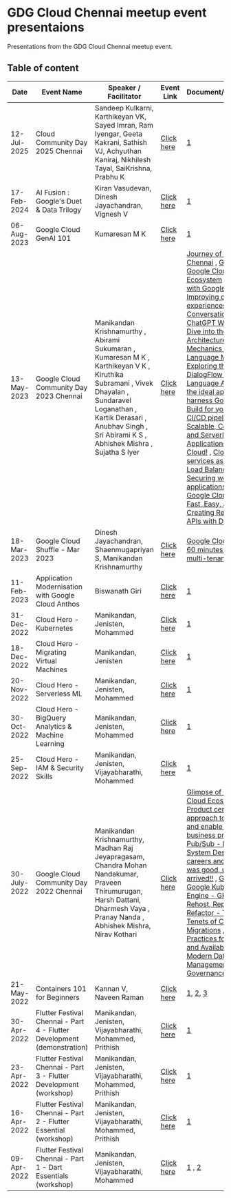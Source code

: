 # GDG Cloud Chennai meetup event presentaions
Presentations from the GDG Cloud Chennai meetup event.

## Table of content

| Date  | Event Name | Speaker / Facilitator | Event Link | Document/Presentation |
| --- | --- | --- | --- | --- |
| 12-Jul-2025 | Cloud Community Day 2025 Chennai | Sandeep Kulkarni, Karthikeyan VK, Sayed Imran, Ram Iyengar, Geeta Kakrani, Sathish VJ, Achyuthan Kaniraj, Nikhilesh Tayal, SaiKrishna, Prabhu K | [Click here](https://gdg.community.dev/events/details/google-gdg-cloud-chennai-presents-cloud-community-days-2025-chennai/) | [1](https://github.com/GdgCloudChennai/presentation/blob/master/Cloud%20Community%20Days%202025%20-%2012-Jul-2025/) |
| 17-Feb-2024  | AI Fusion : Google's Duet & Data Trilogy | Kiran Vasudevan, Dinesh Jayachandran, Vignesh V | [Click here](https://gdg.community.dev/events/details/google-gdg-cloud-chennai-presents-ai-fusion-googles-duet-amp-data-trilogy/) | [1](https://github.com/GdgCloudChennai/presentation/tree/master/17-Feb-2024%20-%20AI%20Fusion%20-%20Google's%20Duet%20%26%20Data%20Trilogy) |
| 06-Aug-2023  | Google Cloud GenAI 101 | Kumaresan M K | [Click here](https://gdg.community.dev/events/details/google-gdg-cloud-chennai-presents-google-cloud-genai-101/) | [1](https://github.com/GdgCloudChennai/presentation/blob/master/06-Aug-2023%20-%20Google%20Cloud%20GenAI%20101.pdf) |
| 13-May-2023  | Google Cloud Community Day 2023 Chennai | Manikandan Krishnamurthy , Abirami Sukumaran , Kumaresan M K , Karthikeyan V K , Kiruthika Subramani , Vivek Dhayalan , Sundaravel Loganathan , Kartik Derasari , Anubhav Singh , Sri Abirami K S , Abhishek Mishra , Sujatha S Iyer | [Click here](https://gdg.community.dev/events/details/google-gdg-cloud-chennai-presents-google-cloud-community-day-2023-chennai/) | [Journey of GDG Cloud Chennai](https://github.com/GdgCloudChennai/presentation/blob/master/13-May-2023%20-%20Google%20Cloud%20Community%20Day%202023%20Chennai/Journey%20of%20GDG%20Cloud%20Chennai%20-%2013-May-2023.pdf) , [Glimpse of Google Cloud Ecosystem](https://github.com/GdgCloudChennai/presentation/blob/master/13-May-2023%20-%20Google%20Cloud%20Community%20Day%202023%20Chennai/Journey%20of%20GDG%20Cloud%20Chennai%20-%2013-May-2023.pdf) , [Data to AI with Google Cloud]() , [Improving customer experiences with Conversational AI](https://github.com/GdgCloudChennai/presentation/blob/master/13-May-2023%20-%20Google%20Cloud%20Community%20Day%202023%20Chennai/Improving%20Customer%20Experiences%20with%20Conversational%20AI.pdf) , [How ChatGPT Works: A Deep Dive into the Architecture and Mechanics of OpenAI's Language Model]() , [Exploring the power of DialogFlow and Natural Language AI](https://docs.google.com/presentation/d/1R110JrKvQ7-EngKJfIWeJ0kY5gccAqPw/edit?usp=sharing&ouid=108101217795203428920&rtpof=true&sd=true) , [Discover the ideal approach to harness Google Cloud Build for your upcoming CI/CD pipeline](https://github.com/GdgCloudChennai/presentation/blob/master/13-May-2023%20-%20Google%20Cloud%20Community%20Day%202023%20Chennai/Discover%20the%20ideal%20approach%20to%20harness%20Google%20Cloud%20Build%20for%20your%20upcoming%20CICD%20pipeline.pdf) , [Building Scalable, Cost-effective and Serverless Applications on Google Cloud!](https://docs.google.com/presentation/d/1n2yLaRyTDUJ7uyNMsEP-sCpvCv-f9O9ebug37WnZr-4/edit?pli=1#slide=id.g22e4aaca433_0_0) , [Cloud Run services as backends to Load Balancers 1](https://docs.google.com/presentation/d/e/2PACX-1vS-RdDdidU_yMd3KWG61CVvxzOomPstBvY3ltN6qVl48tuOSEjauUIylRXDYtJZpd_urwzQ-tLINOR_/pub?start=false&loop=false&delayms=60000&slide=id.g62fc528f49_1_72) [2](https://github.com/xprilion/docker-python-http-dump-example) , [Securing web applications using Google Cloud Armor]() , [Fast, Easy, and YAML: Creating Real-time Data APIs with Dozer](https://slides.com/stalwartcoder/fast-easy-and-yaml-creating-real-time-data-apis-with-dozer) |
| 18-Mar-2023  | Google Cloud Shuffle - Mar 2023 | Dinesh Jayachandran, Shaenmugapriyan S, Manikandan Krishnamurthy | [Click here](https://gdg.community.dev/events/details/google-gdg-cloud-chennai-presents-google-cloud-shuffle-mar-2023/) | [Google Cloud Anthos in 60 minutes](https://github.com/GdgCloudChennai/presentation/blob/master/18-Mar-2023%20-%20Google%20Cloud%20Shuffle%20-%20Mar%202023/Google%20Cloud%20Anthos%20in%2060%20minutes.pdf), [Cluster multi-tenancy on GKE](https://github.com/GdgCloudChennai/presentation/blob/master/18-Mar-2023%20-%20Google%20Cloud%20Shuffle%20-%20Mar%202023/Cluster%20multi-tenancy%20on%20GKE.pdf) |
| 11-Feb-2023  | Application Modernisation with Google Cloud Anthos | Biswanath Giri | [Click here](https://gdg.community.dev/events/details/google-gdg-cloud-chennai-presents-application-modernisation-with-google-cloud-anthos/) | [1](https://github.com/GdgCloudChennai/presentation/tree/master/11-Feb-2023%20-%20Application%20Modernisation%20with%20Google%20Cloud%20Anthos) |
| 31-Dec-2022  | Cloud Hero - Kubernetes | Manikandan, Jenisten, Mohammed | [Click here](https://gdg.community.dev/events/details/google-gdg-cloud-chennai-presents-cloud-hero-kubernetes/) | [1](https://www.cloudskillsboost.google/games/3681) |
| 18-Dec-2022  | Cloud Hero - Migrating Virtual Machines | Manikandan, Jenisten | [Click here](https://gdg.community.dev/events/details/google-gdg-cloud-chennai-presents-cloud-hero-migrating-virtual-machines/) | [1](https://www.cloudskillsboost.google/games/3658) |
| 20-Nov-2022  | Cloud Hero - Serverless ML | Manikandan, Jenisten, Mohammed | [Click here](https://gdg.community.dev/events/details/google-gdg-cloud-chennai-presents-cloud-hero-serverless-ml/) | [1](https://www.cloudskillsboost.google/games/3512) |
| 30-Oct-2022  | Cloud Hero - BigQuery Analytics & Machine Learning | Manikandan, Jenisten, Mohammed | [Click here](https://gdg.community.dev/events/details/google-gdg-cloud-chennai-presents-cloud-hero-bigquery-analytics-machine-learning/) | [1](https://www.cloudskillsboost.google/games/3396) |
| 25-Sep-2022  | Cloud Hero - IAM & Security Skills | Manikandan, Jenisten, Vijayabharathi, Mohammed | [Click here](https://gdg.community.dev/events/details/google-gdg-cloud-chennai-presents-cloud-hero-iam-security-skills/) | [1](https://www.cloudskillsboost.google/games/3144) |
| 30-July-2022  | Google Cloud Community Day 2022 Chennai | Manikandan Krishnamurthy, Madhan Raj Jeyapragasam, Chandra Mohan Nandakumar, Praveen Thirumurugan, Harsh Dattani, Dharmesh Vaya , Pranay Nanda , Abhishek Mishra, Nirav Kothari | [Click here](https://gdg.community.dev/events/details/google-gdg-cloud-chennai-presents-google-cloud-community-day-2022-chennai/) | [Glimpse of Google Cloud Ecosystem](https://github.com/GdgCloudChennai/presentation/blob/master/Google%20Cloud%20Community%20Day%202022%20Chennai%20-%2030-July-2022/Glimpse%20of%20Google%20Cloud%20Ecosystem.pdf) , [Product centric approach to transform and enable real-time business processes](https://github.com/GdgCloudChennai/presentation/blob/master/Google%20Cloud%20Community%20Day%202022%20Chennai%20-%2030-July-2022/Product%20Mindset%20%26%20Realtime%20systems.pptx) , [Pub/Sub - Plan efficient System Design](https://github.com/GdgCloudChennai/presentation/blob/master/Google%20Cloud%20Community%20Day%202022%20Chennai%20-%2030-July-2022/PubSub%20%E2%80%93%20Plan%20efficient%20System%20Design.pdf) , [Cloud careers and skills](https://github.com/GdgCloudChennai/presentation/blob/master/Google%20Cloud%20Community%20Day%202022%20Chennai%20-%2030-July-2022/Cloud%20careers%20and%20skills.pdf) , [It was good, until the bill arrived!!](https://github.com/GdgCloudChennai/presentation/blob/master/Google%20Cloud%20Community%20Day%202022%20Chennai%20-%2030-July-2022/It%20was%20good%20-%20until%20the%20bill%20arrived.pdf) , [Glimpse of Google Kubernetes Engine - GKE](https://github.com/GdgCloudChennai/presentation/blob/master/Google%20Cloud%20Community%20Day%202022%20Chennai%20-%2030-July-2022/Glimpse%20of%20Google%20Kubernetes%20Engine%20(GKE).pdf) , [RRR: Rehost, Replatform, Refactor - The Three Tenets of Cloud Migrations](https://github.com/GdgCloudChennai/presentation/blob/master/Google%20Cloud%20Community%20Day%202022%20Chennai%20-%2030-July-2022/RRR%20-%20Rehost%20Replatform%20Refactor.pdf) , [Best Practices for Reliability and Availability in Modern Data Management](https://github.com/GdgCloudChennai/presentation/blob/master/Google%20Cloud%20Community%20Day%202022%20Chennai%20-%2030-July-2022/Modern%20data%20management%20patterns_final.pdf) , [Data Governance on GCP](https://github.com/GdgCloudChennai/presentation/blob/master/Google%20Cloud%20Community%20Day%202022%20Chennai%20-%2030-July-2022/Data%20Governance%20on%20GCP.pdf) , |
| 21-May-2022  | Containers 101 for Beginners | Kannan V, Naveen Raman | [Click here](https://gdg.community.dev/events/details/google-gdg-cloud-chennai-presents-containers-101-for-beginners/) | [1](https://github.com/kcdchennai/kcdworkshops/blob/main/introduction-to-containers-final.pptx), [2](https://github.com/kcdchennai/kcdworkshops/blob/main/Demo%20material.docx), [3](https://github.com/kcdchennai/kcdworkshops/tree/main/helloworld) |
| 30-Apr-2022  | Flutter Festival Chennai - Part 4 - Flutter Development (demonstration) | Manikandan, Jenisten, Vijayabharathi, Mohammed, Prithish | [Click here](https://gdg.community.dev/events/details/google-gdg-cloud-chennai-presents-flutter-festival-chennai-part-4/) | [1](https://github.com/manikandank276/blog/blob/main/flutter-101-part-1.dart) |
| 23-Apr-2022  | Flutter Festival Chennai - Part 3 - Flutter Development (workshop) | Manikandan, Jenisten, Vijayabharathi, Mohammed, Prithish | [Click here](https://gdg.community.dev/events/details/google-gdg-cloud-chennai-presents-flutter-festival-chennai-part-3/) | [1](https://www.cloudskillsboost.google/quests/167) |
| 16-Apr-2022  | Flutter Festival Chennai - Part 2 - Flutter Essential (workshop) | Manikandan, Jenisten, Vijayabharathi, Mohammed, Prithish | [Click here](https://gdg.community.dev/events/details/google-gdg-cloud-chennai-presents-flutter-festival-chennai-part-2/) | [1](https://www.cloudskillsboost.google/quests/191) |
| 09-Apr-2022  | Flutter Festival Chennai - Part 1 - Dart Essentials (workshop) | Manikandan, Jenisten, Vijayabharathi, Mohammed | [Click here](https://gdg.community.dev/events/details/google-gdg-cloud-chennai-presents-flutter-festival-chennai-part-1/) | [1](https://github.com/manikandank276/blog/blob/main/dart-101-part-1.dart) , [2](https://www.cloudskillsboost.google/quests/190) |
